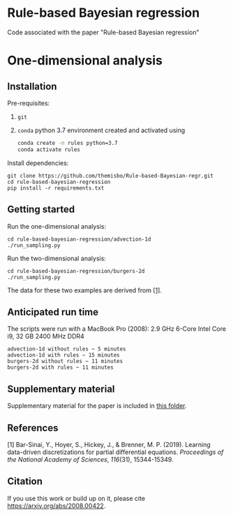 # Rule-based Bayesian regression
Code associated with the paper "Rule-based Bayesian regression"

# One-dimensional analysis

## Installation

Pre-requisites:

1. `git`

2. `conda` python 3.7 environment created and activated using

   ```sh
   conda create -n rules python=3.7
   conda activate rules
   ```

Install dependencies:

```shell
git clone https://github.com/themisbo/Rule-based-Bayesian-regr.git
cd rule-based-bayesian-regression
pip install -r requirements.txt
```

## Getting started

Run the one-dimensional analysis:

```shell
cd rule-based-bayesian-regression/advection-1d
./run_sampling.py
```

Run the two-dimensional analysis:

```shell
cd rule-based-bayesian-regression/burgers-2d
./run_sampling.py
```

The data for these two examples are derived from [[1]](https://www.pnas.org/content/116/31/15344).

## Anticipated run time
The scripts were run with a MacBook Pro (2008): 2.9 GHz 6-Core Intel Core i9, 32 GB 2400 MHz DDR4
```shell
advection-1d without rules ~ 5 minutes
advection-1d with rules ~ 15 minutes
burgers-2d without rules ~ 11 minutes
burgers-2d with rules ~ 11 minutes
```

## Supplementary material
Supplementary material for the paper is included in [this folder](supplementary_material/).

## References

[1] Bar-Sinai, Y., Hoyer, S., Hickey, J., & Brenner, M. P. (2019). Learning data-driven discretizations for partial differential equations. _Proceedings of the National Academy of Sciences_, _116_(31), 15344-15349.


## Citation
If you use this work or build up on it, please cite https://arxiv.org/abs/2008.00422.
